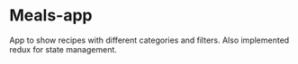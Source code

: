 # Meals-app
App to show recipes with different categories and filters. Also implemented redux for state management. 
